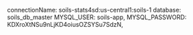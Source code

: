 connectionName: soils-stats4sd:us-central1:soils-1
database: soils_db_master
MYSQL_USER: soils-app,
MYSQL_PASSWORD: KDXroXtNSu9nLjKD4oiusOZSYSu7SdzN,
